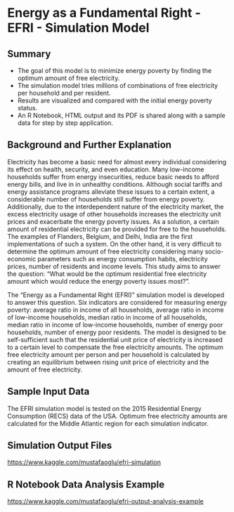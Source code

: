 # Energy as a Fundamental Right - EFRI - Simulation Model

## Summary
- The goal of this model is to minimize energy poverty by finding the optimum amount of free electricity.
- The simulation model tries millions of combinations of free electricity per household and per resident.
- Results are visualized and compared with the initial energy poverty status.
- An R Notebook, HTML output and its PDF is shared along with a sample data for step by step application.

## Background and Further Explanation
Electricity has become a basic need for almost every individual considering its effect on health, security, and even education. Many low-income households suffer from energy insecurities, reduce basic needs to afford energy bills, and live in in unhealthy conditions. Although social tariffs and energy assistance programs alleviate these issues to a certain extent, a considerable number of households still suffer from energy poverty. Additionally, due to the interdependent nature of the electricity market, the excess electricity usage of other households increases the electricity unit prices and exacerbate the energy poverty issues. As a solution, a certain amount of residential electricity can be provided for free to the households. The examples of Flanders, Belgium, and Delhi, India are the first implementations of such a system. On the other hand, it is very difficult to determine the optimum amount of free electricity considering many socio-economic parameters such as energy consumption habits, electricity prices, number of residents and income levels. This study aims to answer the question: “What would be the optimum residential free electricity amount which would reduce the energy poverty issues most?”.

The “Energy as a Fundamental Right (EFRI)” simulation model is developed to answer this question. Six indicators are considered for measuring energy poverty: average ratio in income of all households, average ratio in income of low-income households, median ratio in income of all households, median ratio in income of low-income households, number of energy poor households, number of energy poor residents. The model is designed to be self-sufficient such that the residential unit price of electricity is increased to a certain level to compensate the free electricity amounts. The optimum free electricity amount per person and per household is calculated by creating an equilibrium between rising unit price of electricity and the amount of free electricity.

## Sample Input Data
The EFRI simulation model is tested on the 2015 Residential Energy Consumption (RECS) data of the USA. Optimum free electricity amounts are calculated for the Middle Atlantic region for each simulation indicator.

## Simulation Output Files
https://www.kaggle.com/mustafaoglu/efri-simulation

## R Notebook Data Analysis Example
https://www.kaggle.com/mustafaoglu/efri-output-analysis-example
